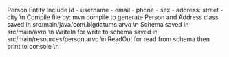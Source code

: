 Person Entity Include id - username - email - phone - sex - address: street - city \n
Compile file by: mvn compile to generate Person and Address class saved in src/main/java/com.bigdatums.arvo \n
Schema saved in src/main/avro \n
WriteIn for write to schema saved in src/main/resources/person.arvo \n
ReadOut for read from schema then print to console \n

